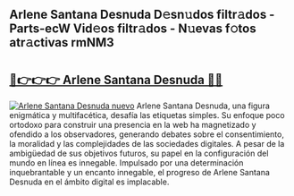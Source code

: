 ## Arlene Santana Desnuda D𝚎sn𝚞dos filtr𝚊dos - Parts-ecW Vid𝚎os filtr𝚊dos - N𝚞evas f𝚘tos atr𝚊ctivas rmNM3

# <h2><a href="http://mb9vhn.tromn.icu/?c=Arlene+Santana+Desnuda">🔗👉👉👉 Arlene Santana Desnuda 🔗🔗</a></h2>

[![Arlene Santana Desnuda nuevo](https://i.imgur.com/pEAQMta.gif)](http://mb9vhn.tromn.icu/?c=Arlene+Santana+Desnuda)
Arlene Santana Desnuda, una figura enigmática y multifacética, desafía las etiquetas simples. Su enfoque poco ortodoxo para construir una presencia en la web ha magnetizado y ofendido a los observadores, generando debates sobre el consentimiento, la moralidad y las complejidades de las sociedades digitales. A pesar de la ambigüedad de sus objetivos futuros, su papel en la configuración del mundo en línea es innegable. Impulsado por una determinación inquebrantable y un encanto innegable, el progreso de Arlene Santana Desnuda en el ámbito digital es implacable.
